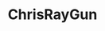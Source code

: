 ---
title: ChrisRayGun
crosslinks:
- Drama
- livven
- TomSweeny
- GamerGhazi
- CrappyDesign
- Feminism
- television
---
